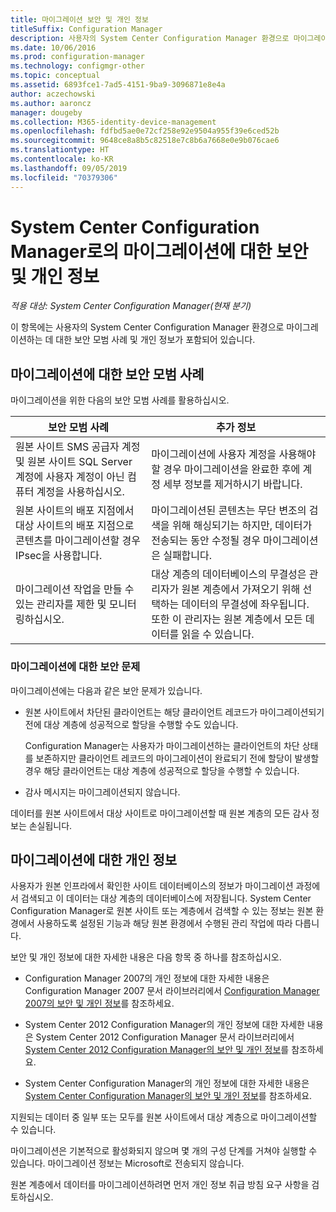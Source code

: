 ```yaml
---
title: 마이그레이션 보안 및 개인 정보
titleSuffix: Configuration Manager
description: 사용자의 System Center Configuration Manager 환경으로 마이그레이션하는 데 대한 보안 모범 사례 및 개인 정보를 확인합니다.
ms.date: 10/06/2016
ms.prod: configuration-manager
ms.technology: configmgr-other
ms.topic: conceptual
ms.assetid: 6893fce1-7ad5-4151-9ba9-3096871e8e4a
author: aczechowski
ms.author: aaroncz
manager: dougeby
ms.collection: M365-identity-device-management
ms.openlocfilehash: fdfbd5ae0e72cf258e92e9504a955f39e6ced52b
ms.sourcegitcommit: 9648ce8a8b5c82518e7c8b6a7668e0e9b076cae6
ms.translationtype: HT
ms.contentlocale: ko-KR
ms.lasthandoff: 09/05/2019
ms.locfileid: "70379306"
---
```

# <a name="security-and-privacy-for-migration-to-system-center-configuration-manager"></a>System Center Configuration Manager로의 마이그레이션에 대한 보안 및 개인 정보

*적용 대상: System Center Configuration Manager(현재 분기)*

이 항목에는 사용자의 System Center Configuration Manager 환경으로 마이그레이션하는 데 대한 보안 모범 사례 및 개인 정보가 포함되어 있습니다.  

## <a name="security-best-practices-for-migration"></a>마이그레이션에 대한 보안 모범 사례  
 마이그레이션을 위한 다음의 보안 모범 사례를 활용하십시오.  

|보안 모범 사례|추가 정보|  
|----------------------------|----------------------|  
|원본 사이트 SMS 공급자 계정 및 원본 사이트 SQL Server 계정에 사용자 계정이 아닌 컴퓨터 계정을 사용하십시오.|마이그레이션에 사용자 계정을 사용해야 할 경우 마이그레이션을 완료한 후에 계정 세부 정보를 제거하시기 바랍니다.|  
|원본 사이트의 배포 지점에서 대상 사이트의 배포 지점으로 콘텐츠를 마이그레이션할 경우 IPsec을 사용합니다.|마이그레이션된 콘텐츠는 무단 변조의 검색을 위해 해싱되기는 하지만, 데이터가 전송되는 동안 수정될 경우 마이그레이션은 실패합니다.|  
|마이그레이션 작업을 만들 수 있는 관리자를 제한 및 모니터링하십시오.|대상 계층의 데이터베이스의 무결성은 관리자가 원본 계층에서 가져오기 위해 선택하는 데이터의 무결성에 좌우됩니다. 또한 이 관리자는 원본 계층에서 모든 데이터를 읽을 수 있습니다.|  

### <a name="security-issues-for-migration"></a>마이그레이션에 대한 보안 문제  
마이그레이션에는 다음과 같은 보안 문제가 있습니다.  

-   원본 사이트에서 차단된 클라이언트는 해당 클라이언트 레코드가 마이그레이션되기 전에 대상 계층에 성공적으로 할당을 수행할 수도 있습니다.  

     Configuration Manager는 사용자가 마이그레이션하는 클라이언트의 차단 상태를 보존하지만 클라이언트 레코드의 마이그레이션이 완료되기 전에 할당이 발생할 경우 해당 클라이언트는 대상 계층에 성공적으로 할당을 수행할 수 있습니다.  

-   감사 메시지는 마이그레이션되지 않습니다.  

데이터를 원본 사이트에서 대상 사이트로 마이그레이션할 때 원본 계층의 모든 감사 정보는 손실됩니다.  

## <a name="privacy-information-for-migration"></a>마이그레이션에 대한 개인 정보  
 사용자가 원본 인프라에서 확인한 사이트 데이터베이스의 정보가 마이그레이션 과정에서 검색되고 이 데이터는 대상 계층의 데이터베이스에 저장됩니다. System Center Configuration Manager로 원본 사이트 또는 계층에서 검색할 수 있는 정보는 원본 환경에서 사용하도록 설정된 기능과 해당 원본 환경에서 수행된 관리 작업에 따라 다릅니다.  

 보안 및 개인 정보에 대한 자세한 내용은 다음 항목 중 하나를 참조하십시오.  

-   Configuration Manager 2007의 개인 정보에 대한 자세한 내용은 Configuration Manager 2007 문서 라이브러리에서 [Configuration Manager 2007의 보안 및 개인 정보](https://go.microsoft.com/fwlink/p/?LinkId=216450)를 참조하세요.  

-   System Center 2012 Configuration Manager의 개인 정보에 대한 자세한 내용은 System Center 2012 Configuration Manager 문서 라이브러리에서 [System Center 2012 Configuration Manager의 보안 및 개인 정보](https://technet.microsoft.com/library/gg682033.aspx)를 참조하세요.  

-   System Center Configuration Manager의 개인 정보에 대한 자세한 내용은 [System Center Configuration Manager의 보안 및 개인 정보](../../core/plan-design/security/security-and-privacy.md)를 참조하세요.  

지원되는 데이터 중 일부 또는 모두를 원본 사이트에서 대상 계층으로 마이그레이션할 수 있습니다.  

마이그레이션은 기본적으로 활성화되지 않으며 몇 개의 구성 단계를 거쳐야 실행할 수 있습니다. 마이그레이션 정보는 Microsoft로 전송되지 않습니다.  

원본 계층에서 데이터를 마이그레이션하려면 먼저 개인 정보 취급 방침 요구 사항을 검토하십시오.  
